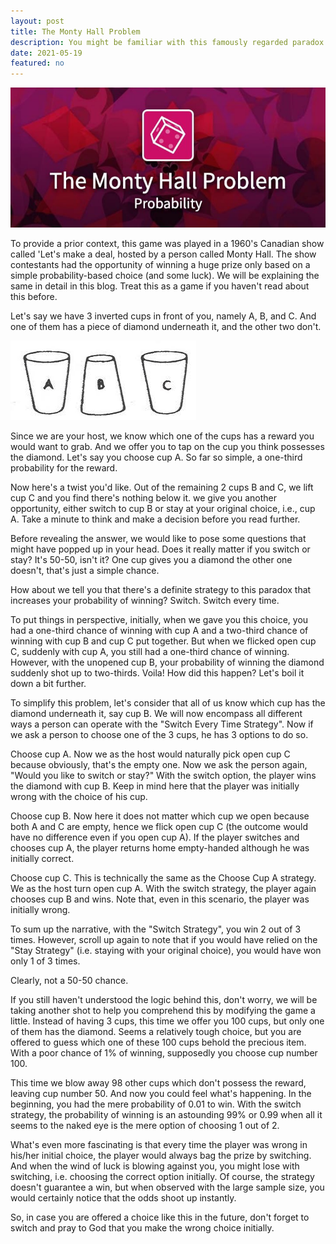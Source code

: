 ```yaml
---
layout: post
title: The Monty Hall Problem
description: You might be familiar with this famously regarded paradox before in your life, The Monty Hall Problem.
date: 2021-05-19
featured: no
---
```


<img src="/blog/B.jpg">

To provide a prior context, this game was played in a 1960's Canadian show called 'Let's make a deal, hosted by a person called Monty Hall. The show contestants had the opportunity of winning a huge prize only based on a simple probability-based choice (and some luck). We will be explaining the same in detail in this blog. Treat this as a game if you haven't read about this before.

Let's say we have 3 inverted cups in front of you, namely A, B, and C. And one of them has a piece of diamond underneath it, and the other two don't.

<img src="/blog/Monty.png">

Since we are your host, we know which one of the cups has a reward you would want to grab. And we offer you to tap on the cup you think possesses the diamond. Let's say you choose cup A. So far so simple, a one-third probability for the reward.

Now here's a twist you'd like. Out of the remaining 2 cups B and C, we lift cup C and you find there's nothing below it. we give you another opportunity, either switch to cup B or stay at your original choice, i.e., cup A. Take a minute to think and make a decision before you read further.

Before revealing the answer, we would like to pose some questions that might have popped up in your head. Does it really matter if you switch or stay? It's 50-50, isn't it? One cup gives you a diamond the other one doesn't, that's just a simple chance.

How about we tell you that there's a definite strategy to this paradox that increases your probability of winning? Switch. Switch every time.

To put things in perspective, initially, when we gave you this choice, you had a one-third chance of winning with cup A and a two-third chance of winning with cup B and cup C put together. But when we flicked open cup C, suddenly with cup A, you still had a one-third chance of winning. However, with the unopened cup B, your probability of winning the diamond suddenly shot up to two-thirds. Voila! How did this happen? Let's boil it down a bit further.

To simplify this problem, let's consider that all of us know which cup has the diamond underneath it, say cup B. We will now encompass all different ways a person can operate with the "Switch Every Time Strategy". Now if we ask a person to choose one of the 3 cups, he has 3 options to do so.

Choose cup A. Now we as the host would naturally pick open cup C because obviously, that's the empty one. Now we ask the person again, "Would you like to switch or stay?" With the switch option, the player wins the diamond with cup B. Keep in mind here that the player was initially wrong with the choice of his cup.

Choose cup B. Now here it does not matter which cup we open because both A and C are empty, hence we flick open cup C (the outcome would have no difference even if you open cup A). If the player switches and chooses cup A, the player returns home empty-handed although he was initially correct.

Choose cup C. This is technically the same as the Choose Cup A strategy. We as the host turn open cup A. With the switch strategy, the player again chooses cup B and wins. Note that, even in this scenario, the player was initially wrong.

To sum up the narrative, with the "Switch Strategy", you win 2 out of 3 times. However, scroll up again to note that if you would have relied on the "Stay Strategy" (i.e. staying with your original choice), you would have won only 1 of 3 times.

Clearly, not a 50-50 chance.

If you still haven't understood the logic behind this, don't worry, we will be taking another shot to help you comprehend this by modifying the game a little. Instead of having 3 cups, this time we offer you 100 cups, but only one of them has the diamond. Seems a relatively tough choice, but you are offered to guess which one of these 100 cups behold the precious item. With a poor chance of 1% of winning, supposedly you choose cup number 100.

This time we blow away 98 other cups which don't possess the reward, leaving cup number 50. And now you could feel what's happening. In the beginning, you had the mere probability of 0.01 to win. With the switch strategy, the probability of winning is an astounding 99% or 0.99 when all it seems to the naked eye is the mere option of choosing 1 out of 2.

What's even more fascinating is that every time the player was wrong in his/her initial choice, the player would always bag the prize by switching. And when the wind of luck is blowing against you, you might lose with switching, i.e. choosing the correct option initially. Of course, the strategy doesn't guarantee a win, but when observed with the large sample size, you would certainly notice that the odds shoot up instantly.

So, in case you are offered a choice like this in the future, don't forget to switch and pray to God that you make the wrong choice initially.
